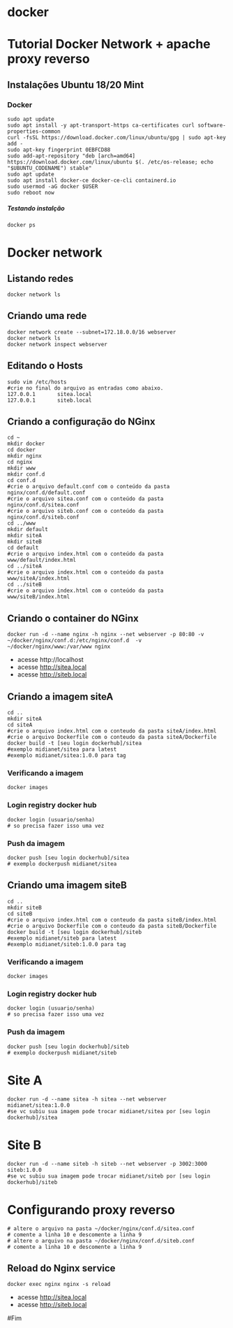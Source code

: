 # docker
# Tutorial Docker Network + apache proxy reverso

## Instalações Ubuntu 18/20 Mint

### Docker

```
sudo apt update
sudo apt install -y apt-transport-https ca-certificates curl software-properties-common
curl -fsSL https://download.docker.com/linux/ubuntu/gpg | sudo apt-key add -
sudo apt-key fingerprint 0EBFCD88
sudo add-apt-repository "deb [arch=amd64] https://download.docker.com/linux/ubuntu $(. /etc/os-release; echo "$UBUNTU_CODENAME") stable"
sudo apt update
sudo apt install docker-ce docker-ce-cli containerd.io
sudo usermod -aG docker $USER
sudo reboot now
```
##### Testando instalção
```
docker ps
```

# Docker network

## Listando redes

```
docker network ls
```

## Criando uma rede

```
docker network create --subnet=172.18.0.0/16 webserver
docker network ls
docker network inspect webserver
```

## Editando o Hosts
```
sudo vim /etc/hosts
#crie no final do arquivo as entradas como abaixo.
127.0.0.1       sitea.local
127.0.0.1       siteb.local
```
## Criando a configuração do NGinx
```
cd ~
mkdir docker
cd docker
mkdir nginx
cd nginx
mkdir www
mkdir conf.d
cd conf.d
#crie o arquivo default.conf com o conteúdo da pasta nginx/conf.d/default.conf
#crie o arquivo sitea.conf com o conteúdo da pasta nginx/conf.d/sitea.conf
#crie o arquivo siteb.conf com o conteúdo da pasta nginx/conf.d/siteb.conf
cd ../www
mkdir default
mkdir siteA
mkdir siteB
cd default
#crie o arquivo index.html com o conteúdo da pasta www/default/index.html
cd ../siteA
#crie o arquivo index.html com o conteúdo da pasta www/siteA/index.html
cd ../siteB
#crie o arquivo index.html com o conteúdo da pasta www/siteB/index.html
```

## Criando o container do NGinx
```
docker run -d --name nginx -h nginx --net webserver -p 80:80 -v ~/docker/nginx/conf.d:/etc/nginx/conf.d  -v ~/docker/nginx/www:/var/www nginx
```
- acesse http://localhost
- acesse http://sitea.local
- acesse http://siteb.local


## Criando a imagem siteA

```
cd ..
mkdir siteA
cd siteA
#crie o arquivo index.html com o conteudo da pasta siteA/index.html
#crie o arquivo Dockerfile com o conteudo da pasta siteA/Dockerfile
docker build -t [seu login dockerhub]/sitea
#exemplo midianet/sitea para latest
#exemplo midianet/sitea:1.0.0 para tag
```

### Verificando a imagem
```
docker images
```

### Login registry docker hub
```
docker login (usuario/senha) 
# so precisa fazer isso uma vez
```

### Push da imagem
```
docker push [seu login dockerhub]/sitea
# exemplo dockerpush midianet/sitea
```

## Criando uma imagem siteB


```
cd ..
mkdir siteB
cd siteB
#crie o arquivo index.html com o conteudo da pasta siteB/index.html
#crie o arquivo Dockerfile com o conteudo da pasta siteB/Dockerfile
docker build -t [seu login dockerhub]/siteb
#exemplo midianet/siteb para latest
#exemplo midianet/siteb:1.0.0 para tag
```

### Verificando a imagem
```
docker images
```

### Login registry docker hub
```
docker login (usuario/senha) 
# so precisa fazer isso uma vez
```

### Push da imagem
```
docker push [seu login dockerhub]/siteb
# exemplo dockerpush midianet/siteb
```

# Site A
```
docker run -d --name sitea -h sitea --net webserver midianet/sitea:1.0.0
#se vc subiu sua imagem pode trocar midianet/sitea por [seu login dockerhub]/sitea
```

# Site B
```
docker run -d --name siteb -h siteb --net webserver -p 3002:3000 siteb:1.0.0
#se vc subiu sua imagem pode trocar midianet/siteb por [seu login dockerhub]/siteb
```

# Configurando proxy reverso
```
# altere o arquivo na pasta ~/docker/nginx/conf.d/sitea.conf
# comente a linha 10 e descomente a linha 9
# altere o arquivo na pasta ~/docker/nginx/conf.d/siteb.conf
# comente a linha 10 e descomente a linha 9
```
## Reload do Nginx service

```
docker exec nginx nginx -s reload
```
- acesse http://sitea.local
- acesse http://siteb.local

#Fim



